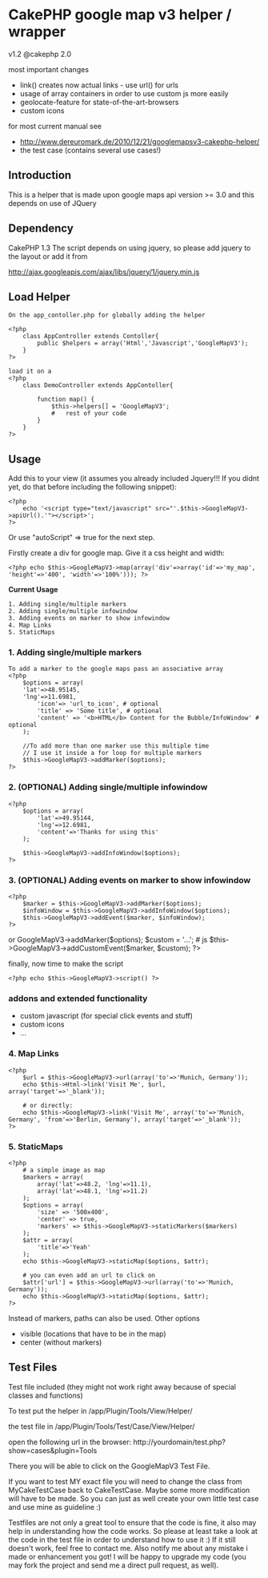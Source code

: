 CakePHP google map v3 helper / wrapper
======================================
v1.2
@cakephp 2.0

most important changes
- link() creates now actual links - use url() for urls
- usage of array containers in order to use custom js more easily 
- geolocate-feature for state-of-the-art-browsers
- custom icons

for most current manual see
- http://www.dereuromark.de/2010/12/21/googlemapsv3-cakephp-helper/
- the test case (contains several use cases!)

Introduction
------------
This is a helper that is made upon google maps api version >= 3.0
and this depends on use of JQuery

Dependency
-----------

CakePHP 1.3
The script depends on using jquery, so please add jquery to the layout
or add it from
   
   http://ajax.googleapis.com/ajax/libs/jquery/1/jquery.min.js
   
   
Load Helper
-----------
	On the app_contoller.php for globally adding the helper
	
	<?php 	
		class AppController extends Contoller{
			public $helpers = array('Html','Javascript','GoogleMapV3');
		}	
	?>

	load it on a 
	<?php 	
		class DemoController extends AppContoller{
			
			function map() {
				$this->helpers[] = 'GoogleMapV3';
				#	rest of your code		
			}
		}	
	?>
	

Usage
------------

Add this to your view (it assumes you already included Jquery!!! If you didnt yet, do that before including the following snippet):
	
	<?php
		echo '<script type="text/javascript" src="'.$this->GoogleMapV3->apiUrl().'"></script>';
	?>
	
Or use "autoScript" => true for the next step.

Firstly create a div for google map. Give it a css height and width:

	<?php echo $this->GoogleMapV3->map(array('div'=>array('id'=>'my_map', 'height'=>'400', 'width'=>'100%'))); ?>


**Current Usage**

	1. Adding single/multiple markers
	2. Adding single/multiple infowindow
	3. Adding events on marker to show infowindow
	4. Map Links
	5. StaticMaps
	
### 1. Adding single/multiple markers

	To add a marker to the google maps pass an associative array
	<?php  
		$options = array(
	    'lat'=>48.95145,
  		'lng'=>11.6981,
			'icon'=> 'url_to_icon', # optional
			'title' => 'Some title', # optional
			'content' => '<b>HTML</b> Content for the Bubble/InfoWindow' # optional
		);

		//To add more than one marker use this multiple time
		// I use it inside a for loop for multiple markers
		$this->GoogleMapV3->addMarker($options);
	?>		 

### 2. (OPTIONAL) Adding single/multiple infowindow

	<?php 
		$options = array(
		    'lat'=>49.95144,
    		'lng'=>12.6981,
    		'content'=>'Thanks for using this'
		);
		
		$this->GoogleMapV3->addInfoWindow($options);
	?>

### 3. (OPTIONAL) Adding events on marker to show infowindow

	<?php 
		$marker = $this->GoogleMapV3->addMarker($options);
		$infoWindow = $this->GoogleMapV3->addInfoWindow($options);
		$this->GoogleMapV3->addEvent($marker, $infoWindow);
	?>
or
	<?php 
		$marker = $this->GoogleMapV3->addMarker($options);
		$custom = '...'; # js
		$this->GoogleMapV3->addCustomEvent($marker, $custom);
	?>

finally, now time to make the script

	<?php echo $this->GoogleMapV3->script() ?>


### addons and extended functionality

- custom javascript (for special click events and stuff)
- custom icons
- ...


### 4. Map Links

	<?php 
		$url = $this->GoogleMapV3->url(array('to'=>'Munich, Germany'));
		echo $this->Html->link('Visit Me', $url, array('target'=>'_blank'));
		
		# or directly:
		echo $this->GoogleMapV3->link('Visit Me', array('to'=>'Munich, Germany', 'from'=>'Berlin, Germany'), array('target'=>'_blank'));
	?>
	
	
### 5. StaticMaps

	<?php 
		# a simple image as map
		$markers = array(
			array('lat'=>48.2, 'lng'=>11.1),
			array('lat'=>48.1, 'lng'=>11.2)
		);
		$options = array(
			'size' => '500x400',
			'center' => true,
			'markers' => $this->GoogleMapV3->staticMarkers($markers)
		);
		$attr = array(
			'title'=>'Yeah'
		);
		echo $this->GoogleMapV3->staticMap($options, $attr);
		
		# you can even add an url to click on
		$attr['url'] = $this->GoogleMapV3->url(array('to'=>'Munich, Germany'));
		echo $this->GoogleMapV3->staticMap($options, $attr);
	?>
Instead of markers, paths can also be used.
Other options
- visible (locations that have to be in the map)
- center (without markers)
	
	
Test Files
-----------------

Test file included (they might not work right away because of special classes and functions)

To test put the helper in 
/app/Plugin/Tools/View/Helper/

the test file in
/app/Plugin/Tools/Test/Case/View/Helper/

open the following url in the browser:
http://yourdomain/test.php?show=cases&plugin=Tools

There you will be able to click on the GoogleMapV3 Test File.

If you want to test MY exact file you will need to change the class from MyCakeTestCase back to CakeTestCase.
Maybe some more modification will have to be made. So you can just as well create your own little test case and use mine as guideline :)

Testfiles are not only a great tool to ensure that the code is fine, it also may help in understanding how the code works.
So please at least take a look at the code in the test file in order to understand how to use it :)
If it still doesn't work, feel free to contact me. Also notify me about any mistake i made or enhancement you got! 
I will be happy to upgrade my code (you may fork the project and send me a direct pull request, as well).
